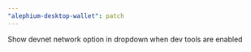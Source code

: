 ```yaml
---
"alephium-desktop-wallet": patch
---
```


Show devnet network option in dropdown when dev tools are enabled
